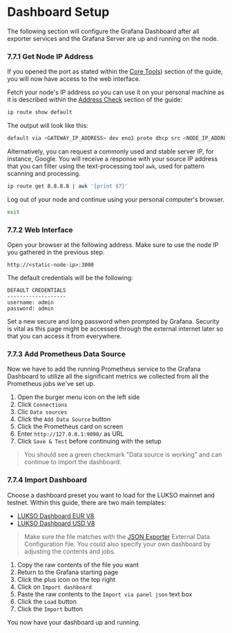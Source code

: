 # Dashboard Setup

The following section will configure the Grafana Dashboard after all exporter services and the Grafana Server are up and running on the node.

### 7.7.1 Get Node IP Address

If you opened the port as stated within the [Core Tools](/docs/mainnet/complete-node-guide/monitoring/core-tools)) section of the guide, you will now have access to the web interface.

Fetch your node's IP address so you can use it on your personal machine as it is described within the [Address Check](/docs/mainnet/complete-node-guide/router-config/address-check) section of the guide:

```sh
ip route show default
```

The output will look like this:

```sh
default via <GATEWAY_IP_ADDRESS> dev eno1 proto dhcp src <NODE_IP_ADDRESS> metric <ROUTING_WEIGHT>
```

Alternatively, you can request a commonly used and stable server IP, for instance, Google. You will receive a response with your source IP address that you can filter using the text-processing tool `awk`, used for pattern scanning and processing.

```sh
ip route get 8.8.8.8 | awk '{print $7}'
```

Log out of your node and continue using your personal computer's browser.

```sh
exit
```

### 7.7.2 Web Interface

Open your browser at the following address. Make sure to use the node IP you gathered in the previous step.

```text
http://<static-node-ip>:3000
```

The default credentials will be the following:

```text
DEFAULT CREDENTIALS
-------------------
username: admin
password: admin
```

Set a new secure and long password when prompted by Grafana. Security is vital as this page might be accessed through the external internet later so that you can access it from everywhere.

### 7.7.3 Add Prometheus Data Source

Now we have to add the running Prometheus service to the Grafana Dashboard to utilize all the significant metrics we collected from all the Prometheus jobs we've set up.

1. Open the burger menu icon on the left side
2. Click `Connections`
3. Clic `Data sources`
4. Click the `Add Data Source` button
5. Click the Prometheus card on screen
6. Enter `http://127.0.0.1:9090/` as URL
7. Click `Save & Test` before continuing with the setup

> You should see a green checkmark "Data source is working" and can continue to import the dashboard.

### 7.7.4 Import Dashboard

Choose a dashboard preset you want to load for the LUKSO mainnet and testnet. Within this guide, there are two main templates:

- [LUKSO Dashboard EUR V8](https://github.com/fhildeb/lukso-node-guide/blob/main/grafana/lukso-dashboard-eur.json)
- [LUKSO Dashboard USD V8](https://github.com/fhildeb/lukso-node-guide/blob/main/grafana/lukso-dashboard-usd.json)

> Make sure the file matches with the [JSON Exporter](/docs/mainnet/complete-node-guide/monitoring/json-exporter) External Data Configuration file. You could also specify your own dashboard by adjusting the contents and jobs.

1. Copy the raw contents of the file you want
2. Return to the Grafana starting page
3. Click the plus icon on the top right
4. Click on `Import dashboard`
5. Paste the raw contents to the `Import via panel json` text box
6. Click the `Load` button
7. Click the `Import` button

You now have your dashboard up and running.
